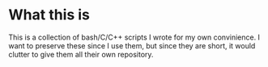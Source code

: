# What this is

This is a collection of bash/C/C++ scripts I wrote for my own convinience. I want to preserve these since I use them, but since they are short, it would clutter to give them all their own repository.
